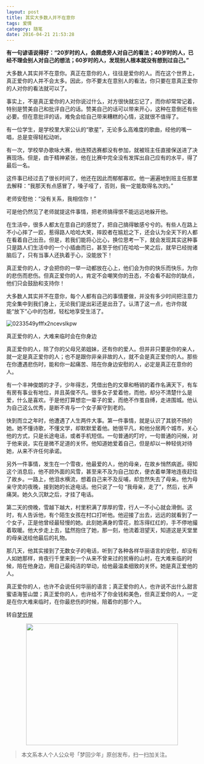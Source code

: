 ```yaml
---
layout: post
title: 其实大多数人并不在意你
tags: 爱情
category: 随笔
date: 2016-04-21 21:53:28
---
```


**有一句谚语说得好：“20岁时的人，会顾虑旁人对自己的看法；40岁时的人，已经不理会别人对自己的想法；60岁时的人，发现别人根本就没有想到过自己。”**

大多数人其实并不在意你。真正在意你的人，往往是爱你的人。而在这个世界上，真正爱你的人并不会太多。因此，你不要太在意别人的看法，你只要在意真正爱你的人对你的看法就可以了。

事实上，不是真正爱你的人对你说过什么，对方很快就忘记了，而你却常常记着，特别是赞美自己和批评自己的话。赞美自己的话可以带来开心，这种在意倒还有些必要。但在意批评的话，难免会给自己带来糟糕的心情，这就很不值得了。

有一位学生，是学校里大家公认的“歌星”，无论多么高难度的歌曲，经他的嘴一唱，总是变得轻松动听。

有一次，学校举办歌咏大赛，他连预选赛都没有参加，就被班主任直接保送进了决赛现场。但是，由于精神紧张，他在比赛中完全没有发挥出自己应有的水平，得了最后一名。

这件事已经过去了很长时间了，他还在因此而郁郁寡欢。他一遍遍地到班主任那里去解释：“我那天有点感冒了，嗓子哑了，否则，我一定能取得名次的。”

老师安慰他：“没有关系，我相信你！”

可是他仍然见了老师就提这件事情，把老师搞得恨不能远远地躲开他。

在生活中，很多人都太在意自己的感觉了，把自己搞得敏感兮兮的。有些人在路上不小心摔了一跤，惹得路人哈哈大笑，摔跤者在尴尬之下，还会认为全天下的人都在看着自己出丑。但是，若我们能将心比心，换位思考一下，就会发现其实这种事只是路人们生活中的一个小插曲而已，甚至于他们在哈哈一笑之后，就早已经抛诸脑后了，只有当事人还执着于心，没能放下！

真正爱你的人，才会把你的一举一动都放在心上，他们会为你的快乐而快乐，为你的悲伤而悲伤。但真正爱你的人，肯定不会嘲笑你的丑态，不会看不起你的缺点，他们只会鼓励和支持你！

大多数人其实并不在意你，每个人都有自己的事情要做，并没有多少时间把注意力完全集中到我们身上，无论我们是出彩还是出丑了。认清了这一点，也许你就能“放下”心中的包袱，轻松地享受生活了。

![0233549yfffx2ncevslkpw](http://7xlkoc.com1.z0.glb.clouddn.com/wp-content/uploads/2016/04/2016042113552177.jpg)

真正爱你的人，大难来临时会在你身边

真正爱你的人，除了你的父母兄弟姐妹，还有你的爱人。但并非只要是你的亲人，就一定是真正爱你的人；也不是跟你非亲非故的人，就不会是真正爱你的人。那些在你遭遇悲伤时，能和你一起痛苦、陪在你身边安慰的人，必定是真正在意你的人。

有一个丰神俊朗的才子，少年得志，凭借出色的文章和畅销的着作名满天下，有车有房有事业有地位，并且英俊不凡。很多女子爱着他，而他，却分不清楚什么是爱，什么是喜欢。于是他打算想恋一辈子的爱，而绝不作茧自缚，走进围城。他认为自己这么优秀，是断不肯与一个女子厮守到老的。

快到而立之年时，他遭遇了人生两件大事。第一件事情，就是认识了其貌不扬的她。她不懂诗歌，不懂文学，却默默爱着他。她很平凡，和他分居两个城市，关心他的方式，只是长途电话，或者手机短信。一句普通的叮咛，一句普通的问候，对于他来说，实在是微不足道的关怀。他知道她爱着自己，但是却以一种轻佻对待她，从来不许任何承诺。

另外一件事情，发生在一个雪夜，他最爱的人，他的母亲，在故乡悄然病逝。得知这个消息后，他不顾外面的风雪，甚至来不及为自己加衣，便衣着单薄地连夜赶往了故乡。一路上，他泪水横流，想着自己来不及反哺，却忽然失去了母亲。他为母亲守灵的夜晚，接到她的长途电话。他只说了一句 “我母亲，走了”，然后，长声痛哭。她久久沉默之后，才挂了电话。

第二天的傍晚，雪越下越大，村里积满了厚厚的雪，行人一不小心就会滑倒。这时，有人告诉他，有个陌生女孩在村口打听他。他迎接了出去，远远的就看到了一个女子，正是他曾经最轻慢的她。此刻她满身的雪花，脸冻得红红的，手不停地撮着取暖。他大步走上去，猛然抱住了她，那一刻，他流着泪望天，知道这是天堂里的母亲送给他最后的礼物。

那几天，他其实接到了无数女子的电话，听到了各种各样华丽语言的安慰，却没有人如她那样，肯夜行千里来到一个从来不曾来过的贫瘠的山村，在大难来临的时候，陪在他身边，用自己最纯洁的举动，给他最温柔细致的关怀。她是真正爱他的人。

真正爱你的人，也许不会说任何华丽的语言；真正爱你的人，也许说不出什么甜言蜜语海誓山盟；真正爱你的人，也许给不了你金钱和美色，但真正爱你的人，一定是在你大难来临时，在你最悲伤的时候，陪着你的那个人。

转自[梦忻屋](http://mxwu.cn)

<div align="center">
<img src="http://7xlkoc.com1.z0.glb.clouddn.com/qrcodenew.jpg" width="400" height="320" />
</div>

> 本文系本人个人公众号「梦回少年」原创发布，扫一扫加关注。
